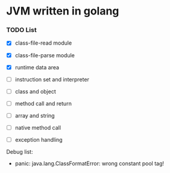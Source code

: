 # JVM written in golang
### TODO List

- [x] class-file-read module
- [x] class-file-parse module

- [x] runtime data area
- [ ] instruction set and interpreter
- [ ]  class and object
- [ ]  method call and return
- [ ]  array and string
- [ ]  native method call
- [ ]  exception handling


Debug list:
- panic: java.lang.ClassFormatError: wrong constant pool tag!

